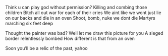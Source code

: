 Think u can play god without permission?
Killing and combing those children
Bitch all out war for each of their cries
We aint like we wont just lie on our backs and die in an oven
Shoot, bomb, nuke we dont die
Martyrs marching six feet deep



Thought the painter was bad?
Well let me draw this picture for you
A sieged border relentlessly bombed
How different is that from an oven

Soon you’ll be a relic of the past, yahoo